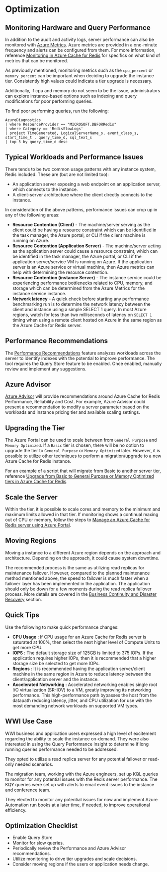 # Optimization

## Monitoring Hardware and Query Performance

In addition to the audit and activity logs, server performance can also be monitored with [Azure Metrics](https://docs.microsoft.com/en-us/azure/azure-monitor/platform/data-platform-metrics). Azure metrics are provided in a one-minute frequency and alerts can be configured from them. For more information, reference [Monitoring in Azure Cache for Redis](https://docs.microsoft.com/en-us/azure/Redis/concepts-monitoring) for specifics on what kind of metrics that can be monitored.

As previously mentioned, monitoring metrics such as the `cpu_percent` or `memory_percent` can be important when deciding to upgrade the instance tier. Consistently high values could indicate a tier upgrade is necessary.

Additionally, if cpu and memory do not seem to be the issue, administrators can explore instance-based options such as indexing and query modifications for poor performing queries.

To find poor performing queries, run the following:

```kql
AzureDiagnostics
| where ResourceProvider == "MICROSOFT.DBFORRedis"
| where Category == 'RedisSlowLogs'
| project TimeGenerated, LogicalServerName_s, event_class_s, start_time_t , query_time_d, sql_text_s
| top 5 by query_time_d desc
```

## Typical Workloads and Performance Issues

There tends to be two common usage patterns with any instance system, Redis included.  These are (but are not limited too):

- An application server exposing a web endpoint on an application server, which connects to the instance.
- A client-server architecture where the client directly connects to the instance.

In consideration of the above patterns, performance issues can crop up in any of the following areas:

- **Resource Contention (Client)** - The machine/server serving as the client could be having a resource constraint which can be identified in the task manager, the Azure portal, or CLI if the client machine is running on Azure.
- **Resource Contention (Application Server)** - The machine/server acting as the application server could cause a resource constraint, which can be identified in the task manager, the Azure portal, or CLI if the application server/service VM is running on Azure. If the application server is an Azure service or virtual machine, then Azure metrics can help with determining the resource contention.
- **Resource Contention (instance Server)** - The instance service could be experiencing performance bottlenecks related to CPU, memory, and storage which can be determined from the Azure Metrics for the instance service instance.
- **Network latency** - A quick check before starting any performance benchmarking run is to determine the network latency between the client and instance using a simple SELECT 1 query. In most Azure regions, watch for less than two milliseconds of latency on `SELECT 1`  timing when using a remote client hosted on Azure in the same region as the Azure Cache for Redis server.

## Performance Recommendations

The [Performance Recommendations](https://docs.microsoft.com/en-us/azure/Redis/concepts-performance-recommendations) feature analyzes workloads across the server to identify indexes with the potential to improve performance. The tool requires the Query Store feature to be enabled.  Once enabled, manually review and implement any suggestions.

## Azure Advisor

[Azure Advisor](https://docs.microsoft.com/en-us/azure/Redis/concepts-azure-advisor-recommendations) will provide recommendations around Azure Cache for Redis Performance, Reliability and Cost.  For example, Azure Advisor could present a recommendation to modify a server parameter based on the workloads and instance pricing tier and available scaling settings.

## Upgrading the Tier

The Azure Portal can be used to scale between from `General Purpose` and `Memory Optimized`. If a `Basic` tier is chosen, there will be no option to upgrade the tier to `General Purpose` or `Memory Optimized` later. However, it is possible to utilize other techniques to perform a migration/upgrade to a new Azure Cache for Redis instance.

For an example of a script that will migrate from Basic to another server tier, reference [Upgrade from Basic to General Purpose or Memory Optimized tiers in Azure Cache for Redis](https://techcommunity.microsoft.com/t5/azure-instance-for-Redis/upgrade-from-basic-to-general-purpose-or-memory-optimized-tiers/ba-p/690976).

## Scale the Server

Within the tier, it is possible to scale cores and memory to the minimum and maximum limits allowed in that tier. If monitoring shows a continual maxing out of CPU or memory, follow the steps to [Manage an Azure Cache for Redis server using Azure Portal](https://docs.microsoft.com/en-us/azure/Redis/howto-create-manage-server-portal).

## Moving Regions

Moving a instance to a different Azure region depends on the approach and architecture.  Depending on the approach, it could cause system downtime.

The recommended process is the same as utilizing read replicas for maintenance failover. However, compared to the planned maintenance method mentioned above, the speed to failover is much faster when a failover layer has been implemented in the application. The application should only be down for a few moments during the read replica failover process. More details are covered in the [Business Continuity and Disaster Recovery](03_BCDR.md) section.

## Quick Tips

Use the following to make quick performance changes:

- **CPU Usage** : If CPU usage for an Azure Cache for Redis server is saturated at 100%, then select the next higher level of Compute Units to get more CPU.
- **IOPS** : The default storage size of 125GB is limited to 375 IOPs. If the application requires higher IOPs, then it is recommended that a higher storage size be selected to get more IOPs.
- **Regions** :  It is recommended having the application server/client machine in the same region in Azure to reduce latency between the client/application server and the instance.
- **Accelerated Networking** : Accelerated networking enables single root I/O virtualization (SR-IOV) to a VM, greatly improving its networking performance. This high-performance path bypasses the host from the datapath reducing latency, jitter, and CPU utilization for use with the most demanding network workloads on supported VM types.

## WWI Use Case

WWI business and application users expressed a high level of excitement regarding the ability to scale the instance on-demand. They were also interested in using the Query Performance Insight to determine if long running queries performance needed to be addressed.

They opted to utilize a read replica server for any potential failover or read-only needed scenarios.

The migration team, working with the Azure engineers, set up KQL queries to monitor for any potential issues with the Redis server performance. The KQY queries were set up with alerts to email event issues to the instance and conference team.

They elected to monitor any potential issues for now and implement Azure Automation run books at a later time, if needed, to improve operational efficiency.

## Optimization Checklist

- Enable Query Store
- Monitor for slow queries.
- Periodically review the Performance and Azure Advisor recommendations.
- Utilize monitoring to drive tier upgrades and scale decisions.
- Consider moving regions if the users or application needs change.
